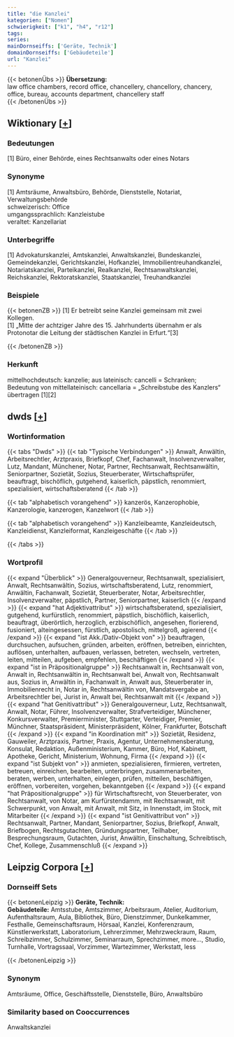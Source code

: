 ```yaml
---
title: "die Kanzlei"
kategorien: ["Nomen"]
schwierigkeit: ["k1", "h4", "r12"]
tags:
series:
mainDornseiffs: ['Geräte, Technik']
domainDornseiffs: ['Gebäudeteile']
url: "Kanzlei"
---
```


{{< betonenÜbs >}}
**Übersetzung:**  
law office chambers, record office, chancellery, chancellory, chancery, office, bureau, accounts department, chancellery staff  
{{< /betonenÜbs >}}

## Wiktionary [[+](https://de.wiktionary.org/wiki/Kanzlei)]

### Bedeutungen
[1] Büro, einer Behörde, eines Rechtsanwalts oder eines Notars  

### Synonyme
[1] Amtsräume, Anwaltsbüro, Behörde, Dienststelle, Notariat, Verwaltungsbehörde  
schweizerisch: Office  
umgangssprachlich: Kanzleistube  
veraltet: Kanzellariat  

### Unterbegriffe
[1] Advokaturskanzlei, Amtskanzlei, Anwaltskanzlei, Bundeskanzlei, Gemeindekanzlei, Gerichtskanzlei, Hofkanzlei, Immobilientreuhandkanzlei, Notariatskanzlei, Parteikanzlei, Realkanzlei, Rechtsanwaltskanzlei, Reichskanzlei, Rektoratskanzlei, Staatskanzlei, Treuhandkanzlei  

### Beispiele
{{< betonenZB >}}
[1] Er betreibt seine Kanzlei gemeinsam mit zwei Kollegen.  
[1] „Mitte der achtziger Jahre des 15. Jahrhunderts übernahm er als Protonotar die Leitung der städtischen Kanzlei in Erfurt.“[3]  

{{< /betonenZB >}}
### Herkunft
mittelhochdeutsch: kanzelie; aus lateinisch: cancelli = Schranken; Bedeutung von mittellateinisch: cancellaria = „Schreibstube des Kanzlers“ übertragen [1][2]  



## dwds [[+](https://www.dwds.de/wb/Kanzlei)]

### Wortinformation
{{< tabs "Dwds" >}}
{{< tab "Typische Verbindungen" >}}
Anwalt, Anwältin, Arbeitsrechtler, Arztpraxis, Briefkopf, Chef, Fachanwalt, Insolvenzverwalter, Lutz, Mandant, Münchener, Notar, Partner, Rechtsanwalt, Rechtsanwältin, Seniorpartner, Sozietät, Sozius, Steuerberater, Wirtschaftsprüfer, beauftragt, bischöflich, gutgehend, kaiserlich, päpstlich, renommiert, spezialisiert, wirtschaftsberatend
{{< /tab >}}

{{< tab "alphabetisch vorangehend" >}}
kanzerös, Kanzerophobie, Kanzerologie, kanzerogen, Kanzelwort
{{< /tab >}}

{{< tab "alphabetisch vorangehend" >}}
Kanzleibeamte, Kanzleideutsch, Kanzleidienst, Kanzleiformat, Kanzleigeschäfte
{{< /tab >}}

{{< /tabs >}}

### Wortprofil
{{< expand "Überblick" >}} Generalgouverneur, Rechtsanwalt, spezialisiert, Anwalt, Rechtsanwältin, Sozius, wirtschaftsberatend, Lutz, renommiert, Anwältin, Fachanwalt, Sozietät, Steuerberater, Notar, Arbeitsrechtler, Insolvenzverwalter, päpstlich, Partner, Seniorpartner, kaiserlich {{< /expand >}}
{{< expand "hat Adjektivattribut" >}} wirtschaftsberatend, spezialisiert, gutgehend, kurfürstlich, renommiert, päpstlich, bischöflich, kaiserlich, beauftragt, überörtlich, herzoglich, erzbischöflich, angesehen, florierend, fusioniert, alteingesessen, fürstlich, apostolisch, mittelgroß, agierend {{< /expand >}}
{{< expand "ist Akk./Dativ-Objekt von" >}} beauftragen, durchsuchen, aufsuchen, gründen, arbeiten, eröffnen, betreiben, einrichten, auflösen, unterhalten, aufbauen, verlassen, betreten, wechseln, vertreten, leiten, mitteilen, aufgeben, empfehlen, beschäftigen {{< /expand >}}
{{< expand "ist in Präpositionalgruppe" >}} Rechtsanwalt in, Rechtsanwalt von, Anwalt in, Rechtsanwältin in, Rechtsanwalt bei, Anwalt von, Rechtsanwalt aus, Sozius in, Anwältin in, Fachanwalt in, Anwalt aus, Steuerberater in, Immobilienrecht in, Notar in, Rechtsanwältin von, Mandatsvergabe an, Arbeitsrechtler bei, Jurist in, Anwalt bei, Rechtsanwalt mit {{< /expand >}}
{{< expand "hat Genitivattribut" >}} Generalgouverneur, Lutz, Rechtsanwalt, Anwalt, Notar, Führer, Insolvenzverwalter, Strafverteidiger, Münchener, Konkursverwalter, Premierminister, Stuttgarter, Verteidiger, Premier, Münchner, Staatspräsident, Ministerpräsident, Kölner, Frankfurter, Botschaft {{< /expand >}}
{{< expand "in Koordination mit" >}} Sozietät, Residenz, Gauweiler, Arztpraxis, Partner, Praxis, Agentur, Unternehmensberatung, Konsulat, Redaktion, Außenministerium, Kammer, Büro, Hof, Kabinett, Apotheke, Gericht, Ministerium, Wohnung, Firma {{< /expand >}}
{{< expand "ist Subjekt von" >}} anmieten, spezialisieren, firmieren, vertreten, betreuen, einreichen, bearbeiten, unterbringen, zusammenarbeiten, beraten, werben, unterhalten, einlegen, prüfen, mitteilen, beschäftigen, eröffnen, vorbereiten, vorgehen, bekanntgeben {{< /expand >}}
{{< expand "hat Präpositionalgruppe" >}} für Wirtschaftsrecht, von Steuerberater, von Rechtsanwalt, von Notar, am Kurfürstendamm, mit Rechtsanwalt, mit Schwerpunkt, von Anwalt, mit Anwalt, mit Sitz, in Innenstadt, im Stock, mit Mitarbeiter {{< /expand >}}
{{< expand "ist Genitivattribut von" >}} Rechtsanwalt, Partner, Mandant, Seniorpartner, Sozius, Briefkopf, Anwalt, Briefbogen, Rechtsgutachten, Gründungspartner, Teilhaber, Besprechungsraum, Gutachten, Jurist, Anwältin, Einschaltung, Schreibtisch, Chef, Kollege, Zusammenschluß {{< /expand >}}

## Leipzig Corpora [[+](https://corpora.uni-leipzig.de/en/res?word=Kanzlei&corpusId=deu_newscrawl-public_2018)]

### Dornseiff Sets
{{< betonenLeipzig >}}
**Geräte, Technik:**  
**Gebäudeteile:** Amtsstube, Amtszimmer, Arbeitsraum, Atelier, Auditorium, Aufenthaltsraum, Aula, Bibliothek, Büro, Dienstzimmer, Dunkelkammer, Festhalle, Gemeinschaftsraum, Hörsaal, Kanzlei, Konferenzraum, Künstlerwerkstatt, Laboratorium, Lehrerzimmer, Mehrzweckraum, Raum, Schreibzimmer, Schulzimmer, Seminarraum, Sprechzimmer, more..., Studio, Turnhalle, Vortragssaal, Vorzimmer, Wartezimmer, Werkstatt, less  

{{< /betonenLeipzig >}}

### Synonym
Amtsräume, Office, Geschäftsstelle, Dienststelle, Büro, Anwaltsbüro


### Similarity based on Cooccurrences
Anwaltskanzlei

